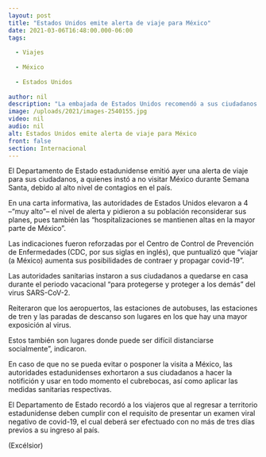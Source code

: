 ```yaml
---
layout: post
title: "Estados Unidos emite alerta de viaje para México"
date: 2021-03-06T16:48:00.000-06:00
tags:
  
  - Viajes
  
  - México
  
  - Estados Unidos
  
author: nil
description: "La embajada de Estados Unidos recomendó a sus ciudadanos reconsiderar su viaje no esencial a México en periodo de vacaciones de Semana Santa debido a la emergencia sanitaria"
image: /uploads/2021/images-2540155.jpg
video: nil
audio: nil
alt: Estados Unidos emite alerta de viaje para México
front: false
section: Internacional
---
```


El Departamento de Estado estadunidense emitió ayer una alerta de viaje para sus ciudadanos, a quienes instó a no visitar México durante Semana Santa, debido al alto nivel de contagios en el país.

En una carta informativa, las autoridades de Estados Unidos elevaron a 4 –“muy alto”– el nivel de alerta y pidieron a su población reconsiderar sus planes, pues también las “hospitalizaciones se mantienen altas en la mayor parte de México”.

Las indicaciones fueron reforzadas por el Centro de Control de Prevención de Enfermedades (CDC, por sus siglas en inglés), que puntualizó que “viajar (a México) aumenta sus posibilidades de contraer y propagar covid-19”.

Las autoridades sanitarias instaron a sus ciudadanos a quedarse en casa durante el periodo vacacional “para protegerse y proteger a los demás” del virus SARS-CoV-2.

Reiteraron que los aeropuertos, las estaciones de autobuses, las estaciones de tren y las paradas de descanso son lugares en los que hay una mayor exposición al virus.

Estos también son lugares donde puede ser difícil distanciarse socialmente”, indicaron.

En caso de que no se pueda evitar o posponer la visita a México, las autoridades estadunidenses exhortaron a sus ciudadanos a hacer la notifición y usar en todo momento el cubrebocas, así como aplicar las medidas sanitarias respectivas.

El Departamento de Estado recordó a los viajeros que al regresar a territorio estadunidense deben cumplir con el requisito de presentar un examen viral negativo de covid-19, el cual deberá ser efectuado con no más de tres días previos a su ingreso al país.

(Excélsior)
